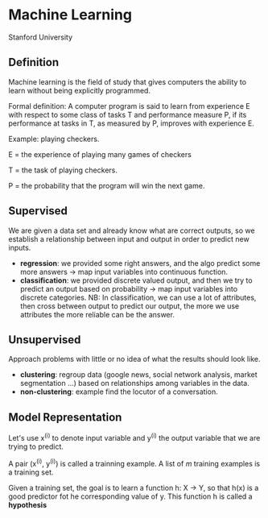 Machine Learning
===============
Stanford University

Definition
----------
Machine learning is the field of study that gives computers the ability to learn without being explicitly programmed.

Formal definition: A computer program is said to learn from experience E with respect to some class of tasks T and performance measure P, if its performance at tasks in T, as measured by P, improves with experience E.

Example: playing checkers.

E = the experience of playing many games of checkers

T = the task of playing checkers.

P = the probability that the program will win the next game.

Supervised
----------
We are given a data set and already know what are correct outputs, so we establish a relationship between input and output in order to predict new inputs.

* **regression**: we provided some right answers, and the algo predict some more answers -> map input variables into continuous function.
* **classification**: we provided discrete valued output, and then we try to predict an output based on probability -> map input variables into discrete categories.
NB: In classification, we can use a lot of attributes, then cross between output to predict our output, the more we use attributes the more reliable can be the answer.

Unsupervised
------------
Approach problems with little or no idea of what the results should look like.

* **clustering**: regroup data (google news, social network analysis, market segmentation ...) based on relationships among variables in the data.
* **non-clustering**: example find the locutor of a conversation.

Model Representation
--------------------
Let's use x<sup>(i)</sup> to denote input variable and y<sup>(i)</sup> the output variable that we are trying to predict. 

A pair (x<sup>(i)</sup>, y<sup>(i)</sup>) is called a trainning example. A list of *m* training examples is a training set.

Given a training set, the goal is to learn a function h: X -> Y, so that h(x) is a good predictor fot he corresponding value of y.
This function h is called a **hypothesis**
